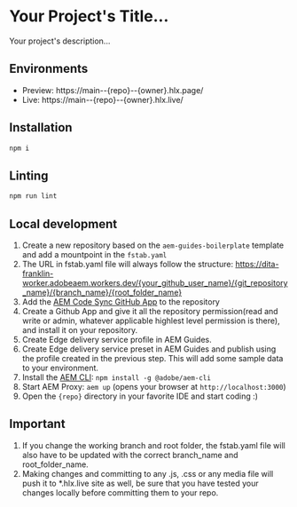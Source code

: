# Your Project's Title...
Your project's description...

## Environments
- Preview: https://main--{repo}--{owner}.hlx.page/
- Live: https://main--{repo}--{owner}.hlx.live/

## Installation

```sh
npm i
```

## Linting

```sh
npm run lint
```

## Local development

1. Create a new repository based on the `aem-guides-boilerplate` template and add a mountpoint in the `fstab.yaml`
1. The URL in fstab.yaml file will always follow the structure: https://dita-franklin-worker.adobeaem.workers.dev/{your_github_user_name}/{git_repository_name}/{branch_name}/{root_folder_name}
1. Add the [AEM Code Sync GitHub App](https://github.com/apps/aem-code-sync) to the repository
1. Create a Github App and give it all the repository permission(read and write or admin, whatever applicable highlest level permission is there), and install it on your repository.
1. Create Edge delivery service profile in AEM Guides.
1. Create Edge delivery service preset in AEM Guides and publish using the profile created in the previous step. This will add some sample data to your environment.
1. Install the [AEM CLI](https://github.com/adobe/aem-cli): `npm install -g @adobe/aem-cli`
1. Start AEM Proxy: `aem up` (opens your browser at `http://localhost:3000`)
1. Open the `{repo}` directory in your favorite IDE and start coding :)

## Important
1. If you change the working branch and root folder, the fstab.yaml file will also have to be updated with the correct branch_name and root_folder_name.
2. Making changes and committing to any .js, .css or any media file will push it to *.hlx.live site as well, be sure that you have tested your changes locally before committing them to your repo.
